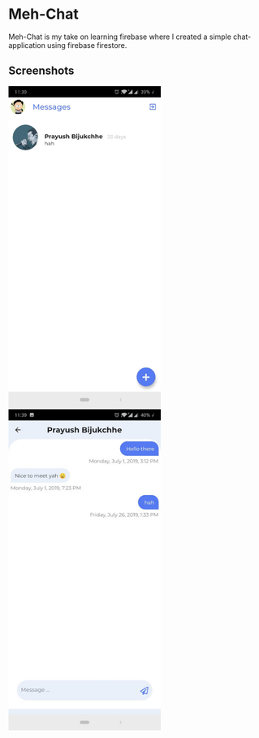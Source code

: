 # Meh-Chat

Meh-Chat is my take on learning firebase where I created a simple chat-application using firebase firestore. 

## Screenshots
<img src="screenshots/1.jpg" width="300">
<img src="screenshots/2.jpg" width="300">